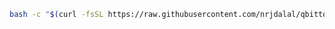 <!-- To configure qBittorrent locally on macOS, run - -->

```sh
bash -c "$(curl -fsSL https://raw.githubusercontent.com/nrjdalal/qbittorrent/main/config/Jackett/qbittorrent-search.sh)"
```
